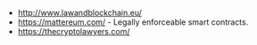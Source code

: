 * http://www.lawandblockchain.eu/
* https://mattereum.com/ - Legally enforceable smart contracts.
* https://thecryptolawyers.com/
